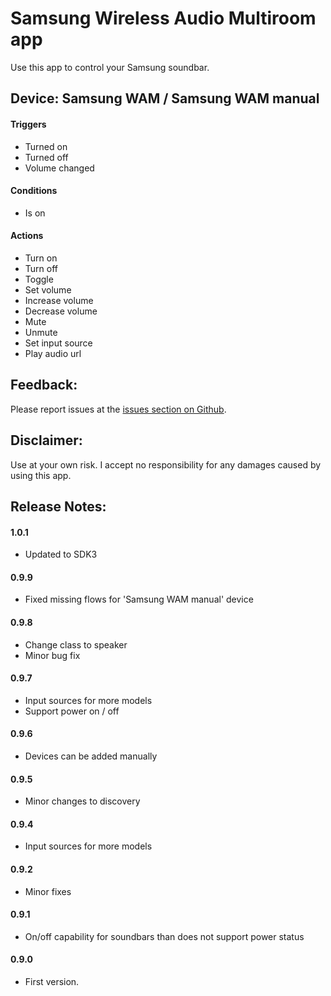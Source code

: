 # Samsung Wireless Audio Multiroom app

Use this app to control your Samsung soundbar.

## Device: Samsung WAM / Samsung WAM manual

#### Triggers

- Turned on
- Turned off
- Volume changed

#### Conditions

- Is on

#### Actions

- Turn on
- Turn off
- Toggle
- Set volume
- Increase volume
- Decrease volume
- Mute
- Unmute
- Set input source
- Play audio url

## Feedback:

Please report issues at the [issues section on Github](https://github.com/balmli/com.samsung.wam/issues).

## Disclaimer:

Use at your own risk. I accept no responsibility for any damages caused by using this app.

## Release Notes:

#### 1.0.1

- Updated to SDK3

#### 0.9.9

- Fixed missing flows for 'Samsung WAM manual' device

#### 0.9.8

- Change class to speaker
- Minor bug fix

#### 0.9.7

- Input sources for more models
- Support power on / off

#### 0.9.6

- Devices can be added manually

#### 0.9.5

- Minor changes to discovery

#### 0.9.4

- Input sources for more models

#### 0.9.2

- Minor fixes

#### 0.9.1

- On/off capability for soundbars than does not support power status

#### 0.9.0

- First version.
